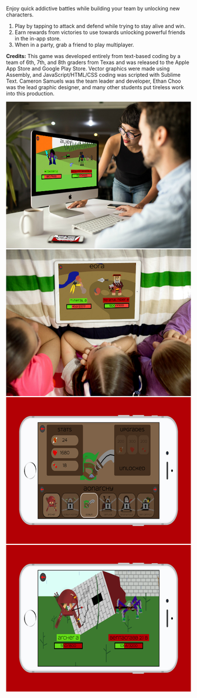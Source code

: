 Enjoy quick addictive battles while building your team by unlocking new characters.

1. Play by tapping to attack and defend while trying to stay alive and win.
2. Earn rewards from victories to use towards unlocking powerful friends in the in-app store.
3. When in a party, grab a friend to play multiplayer.

**Credits:** This game was developed entirely from text-based coding by a team of 6th, 7th, and 8th graders from Texas and was released to the Apple App Store and Google Play Store. Vector graphics were made using Assembly, and JavaScript/HTML/CSS coding was scripted with Sublime Text. Cameron Samuels was the team leader and developer, Ethan Choo was the lead graphic designer, and many other students put tireless work into this production.

<img alt="Screenshot 1" height="400" src="https://github.com/cameronsamuels/bocracy/blob/master/b/assets/screenshots/two-adults.jpg?raw=true">
<br>
<img alt="Screenshot 2" height="400" src="https://github.com/cameronsamuels/bocracy/blob/master/b/assets/screenshots/three-kids.jpg?raw=true">
<br>
<img alt="Screenshot 3" height="400" src="https://github.com/cameronsamuels/bocracy/blob/master-ios/screenshots/iphone-upgrades.png?raw=true">
<br>
<img alt="Screenshot 4" height="400" src="https://github.com/cameronsamuels/bocracy/blob/master-ios/screenshots/iphone-aonarchy.png?raw=true">
